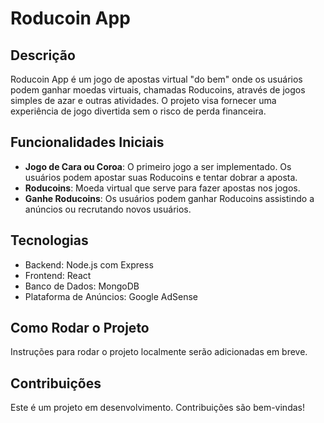 
# Roducoin App

## Descrição

Roducoin App é um jogo de apostas virtual "do bem" onde os usuários podem ganhar moedas virtuais, chamadas Roducoins, através de jogos simples de azar e outras atividades. O projeto visa fornecer uma experiência de jogo divertida sem o risco de perda financeira.

## Funcionalidades Iniciais

- **Jogo de Cara ou Coroa**: O primeiro jogo a ser implementado. Os usuários podem apostar suas Roducoins e tentar dobrar a aposta.
- **Roducoins**: Moeda virtual que serve para fazer apostas nos jogos.
- **Ganhe Roducoins**: Os usuários podem ganhar Roducoins assistindo a anúncios ou recrutando novos usuários.

## Tecnologias

- Backend: Node.js com Express
- Frontend: React
- Banco de Dados: MongoDB
- Plataforma de Anúncios: Google AdSense

## Como Rodar o Projeto

Instruções para rodar o projeto localmente serão adicionadas em breve.

## Contribuições

Este é um projeto em desenvolvimento. Contribuições são bem-vindas!

